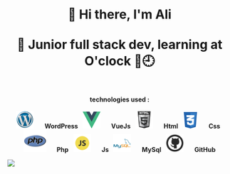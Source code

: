 <h1 align="center"> 👋 Hi there, I'm Ali <br><br>
 🌱 Junior full stack dev, learning at O'clock 🏫🕘</h1><br>

<p align="center"> <strong>technologies used :</strong><br><br>
  <img src="https://github.com/SHAKERAliFr/SHAKERAliFr/blob/main/wp.png" alt="WordPress" height="40" width="40" style="margin-right: 20px"/>
  <strong>WordPress &nbsp;</strong>
  <img src="https://github.com/SHAKERAliFr/SHAKERAliFr/blob/main/vueJs.png" alt="VueJs" height="38" width="40" style="margin-right: 20px"/>
  <strong>VueJs &nbsp;</strong>
  <img src="https://github.com/SHAKERAliFr/SHAKERAliFr/blob/main/html.png" alt="HTML" height="40" width="40" style="margin-right: 20px"/>
  <strong>Html &nbsp;</strong>
  <img src="https://github.com/SHAKERAliFr/SHAKERAliFr/blob/main/css.png" alt="CSS" height="37" width="34" style="margin-right: 20px"/>
  <strong>Css &nbsp;</strong>
  <img src="https://github.com/SHAKERAliFr/SHAKERAliFr/blob/main/php.png" alt="PHP" height="50" width="50" style="margin-right: 20px"/>
  <strong>Php &nbsp;</strong>
  <img src="https://github.com/SHAKERAliFr/SHAKERAliFr/blob/main/javascript.png" alt="JavaScript" height="40" width="40" style="margin-right: 20px"/>
  <strong>Js &nbsp;</strong>
  <img src="https://github.com/SHAKERAliFr/SHAKERAliFr/blob/main/mysql.png" alt="mysql" height="40" width="40" style="margin-right: 20px"/>
  <strong>MySql &nbsp;</strong>
  <img src="https://github.com/SHAKERAliFr/SHAKERAliFr/blob/main/git.png" alt="Git" height="40" width="40" style="margin-right: 20px"/>
  <strong> GitHub</strong>
 </p>

<img  src="https://raw.githubusercontent.com/PolarBearGG/PolarBearGG/master/web-developer.gif">
